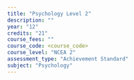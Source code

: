 ```yaml
---
title: "Psychology Level 2"
description: ""
year: "12"
credits: "21"
course_fees: ""
course_code: <course_code>
course_level: "NCEA 2"
assessment_type: "Achievement Standard"
subject: "Psychology"
---
```

